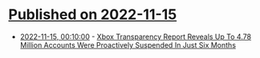 # [Published on 2022-11-15](index.md)

* [2022-11-15, 00:10:00](https://games.slashdot.org/story/22/11/14/2154205/xbox-transparency-report-reveals-up-to-478-million-accounts-were-proactively-suspended-in-just-six-months?utm_source=rss1.0mainlinkanon&utm_medium=feed) - [Xbox Transparency Report Reveals Up To 4.78 Million Accounts Were Proactively Suspended In Just Six Months](https://games.slashdot.org/story/22/11/14/2154205/xbox-transparency-report-reveals-up-to-478-million-accounts-were-proactively-suspended-in-just-six-months?utm_source=rss1.0mainlinkanon&utm_medium=feed)
